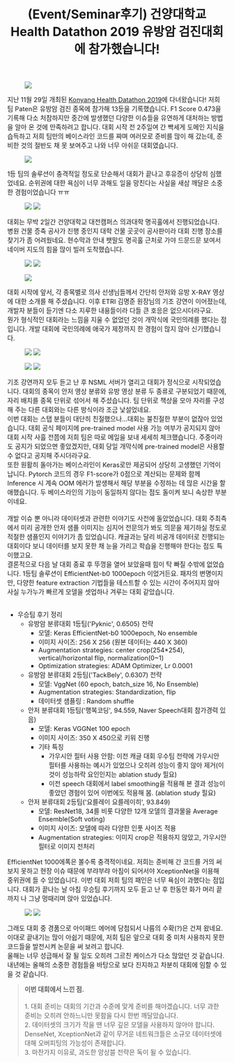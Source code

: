﻿---
title: "(Event/Seminar후기) 건양대학교 Health Datathon 2019 유방암 검진대회에 참가했습니다!"
tags: 
  - Machine Learning
  - Deep Learning
  - NAVER NSML
  - Konyang University
  - Competition
categories:
  - Event&Seminar
toc: false
author_profile: false
comments: 
  provider: "disqus"
  disqus:
    shortname: "https-brstar96-github-io"
header:
  teaser: /assets/Images/event/KHD2019/cover_KHD2019.png
---

<figure>
    <a href="/assets/Images/event/KHD2019/20191201_104537.jpg"><img src="/assets/Images/event/KHD2019/20191201_104537.jpg"></a>
</figure>

<span style="font-size:11pt">지난 11월 29일 개최된 [Konyang Health Datathon 2019](https://github.com/khd2019/khd2019)에 다녀왔습니다! 저희 팀 Paten은 유방암 검진 종목에 참가해 13등을 기록했습니다. F1 Score 0.473을 기록해 다소 처참하지만 중간에 발생했던 다양한 이슈들을 유연하게 대처하는 방법을 알아 온 것에 만족하려고 합니다. 대회 시작 전 2주일여 간 빡세게 도메인 지식을 습득하고 저희 팀만의 베이스라인 코드를 짜며 여러모로 준비를 많이 해 갔는데, 준비한 것의 절반도 채 못 보여주고 나와 너무 아쉬운 대회였습니다.<br>
</span>

<figure>
    <a href="/assets/Images/event/KHD2019/1575071834225.jpg"><img src="/assets/Images/event/KHD2019/1575071834225.jpg"></a>
</figure>

<span style="font-size:11pt">
1등 팀의 솔루션이 충격적일 정도로 단순해서 대회가 끝나고 후유증이 상당히 심했었네요. 순위권에 대한 욕심이 너무 과해도 일을 망친다는 사실을 새삼 깨달은 소중한 경험이었습니다 ㅠㅠ
</span>


<figure class="half">
    <a href="/assets/Images/event/KHD2019/comp_schedule.png"><img src="/assets/Images/event/KHD2019/comp_schedule.png"></a>
    <a href="/assets/Images/event/KHD2019/leaderboard.png"><img src="/assets/Images/event/KHD2019/leaderboard.png"></a>
</figure>

<span style="font-size:11pt">
대회는 무박 2일간 건양대학교 대전캠퍼스 의과대학 명곡홀에서 진행되었습니다. 병원 건물 증축 공사가 진행 중인지 대학 건물 곳곳이 공사판이라 대회 진행 장소를 찾기가 좀 어려웠네요. 현수막과 안내 팻말도 명곡홀 근처로 가야 드문드문 보여서 네이버 지도의 힘을 많이 빌려 도착했습니다.   
<br></span>

<figure class="half">
    <a href="/assets/Images/event/KHD2019/20191129_114122.jpg"><img src="/assets/Images/event/KHD2019/20191129_114122.jpg"></a>
    <a href="/assets/Images/event/KHD2019/20191129_114409.jpg"><img src="/assets/Images/event/KHD2019/20191129_114409.jpg"></a>
</figure>

<figure>
    <a href="/assets/Images/event/KHD2019/20191129_140507.jpg"><img src="/assets/Images/event/KHD2019/20191129_140507.jpg"></a>
</figure>

<span style="font-size:11pt">
대회 시작에 앞서, 각 종목별로 의사 선생님들께서 간단히 안저와 유방 X-RAY 영상에 대한 소개를 해 주셨습니다. 이후 ETRI 김명준 원장님의 기조 강연이 이어졌는데, 개발자 분들이 듣기엔 다소 지루한 내용들이라 다들 큰 호응은 없으시더라구요.<br>
뭔가 형식적인 대회라는 느낌을 지울 수 없었던 것이 개막식에 국민의례를 했다는 점입니다. 개발 대회에 국민의례에 애국가 제창까지 한 경험이 많지 않아 신기했습니다.    
<br></span>

<figure class="half">
    <a href="/assets/Images/event/KHD2019/20191129_130854.jpg"><img src="/assets/Images/event/KHD2019/20191129_130854.jpg"></a>
    <a href="/assets/Images/event/KHD2019/20191130_091056.jpg"><img src="/assets/Images/event/KHD2019/20191130_091056.jpg"></a>
</figure>
<figure class="half">
    <a href="/assets/Images/event/KHD2019/20191130_091051.jpg"><img src="/assets/Images/event/KHD2019/20191130_091051.jpg"></a>
    <a href="/assets/Images/event/KHD2019/20191130_140019.jpg"><img src="/assets/Images/event/KHD2019/20191130_140019.jpg"></a>
</figure>

<span style="font-size:11pt">
기조 강연까지 모두 듣고 난 후 NSML 서버가 열리고 대회가 정식으로 시작되었습니다. 대회의 종목이 안저 영상 분류와 유방 영상 분류 두 종류로 구분되었기 때문에, 자리 배치를 종목 단위로 섞어서 해 주셨습니다. 팀 단위로 책상을 모아 자리를 구성해 주는 다른 대회와는 다른 방식이라 조금 낯설었네요.  
<br></span>

<span style="font-size:11pt">
이번 대회는 스탭 분들이 대단히 친절했으나...대회는 불친절한 부분이 없잖아 있었습니다. 대회 공식 페이지에 pre-trained model 사용 가능 여부가 공지되지 않아 대회 시작 사흘 전쯤에 저희 팀은 따로 메일을 보내 세세히 체크했습니다. 주중이라도 공지가 되었으면 좋았겠지만, 대회 당일 개막식에 pre-trained model은 사용할 수 없다고 공지해 주시더라구요. <br>
또한 원활히 돌아가는 베이스라인이 Keras로만 제공되어 상당히 고생했던 기억이 납니다. Pytorch 코드의 경우 F1-score가 0점으로 계산되는 문제와 함께 Inference 시 계속 OOM 에러가 발생해서 해당 부분을 수정하는 데 많은 시간을 할애했습니다. 두 베이스라인의 기능이 동일하지 않다는 점도 돌이켜 보니 속상한 부분이네요. <br><br>
개발 이슈 뿐 아니라 데이터셋과 관련한 이야기도 사전에 돌았었습니다. 대회 주최측에서 미리 공개한 안저 샘플 이미지는 심지어 전문의가 봐도 의문을 제기하실 정도로 적절한 샘플인지 이야기가 좀 있었습니다. 캐글과는 달리 비공개 데이터로 진행되는 대회이다 보니 데이터를 보지 못한 채 눈을 가리고 학습을 진행해야 한다는 점도 특이했고요.<br>
결론적으로 다음 날 대회 종료 후 뚜껑을 열어 보았을때 힘이 탁 빠질 수밖에 없었습니다. 1등팀 솔루션이 EfficientNet-b0 1000epoch 이었거든요. 패자의 변명이지만, 다양한 feature extraction 기법들을 테스트할 수 있는 시간이 주어지지 않아 사실 누가누가 빠르게 모델을 셋업하나 겨루는 대회 같았습니다. 
</span><br><br>

* <span style="font-size:11pt">우승팀 후기 정리</span>
    - <span style="font-size:11pt">유방암 분류대회 1등팀('Pyknic', 0.6505) 전략</span>
        - <span style="font-size:11pt">모델: Keras EfficientNet-b0 1000epoch, No ensemble</span>
        - <span style="font-size:11pt">이미지 사이즈: 256 X 256 (원본 데이터는 440 X 360)</span>
        - <span style="font-size:11pt">Augmentation strategies: center crop(254*254), vertical/horizontal flip, normalization(0~1)</span>
        - <span style="font-size:11pt">Optimization strategies: ADAM Optimizer, Lr 0.0001</span>
    - <span style="font-size:11pt">유방암 분류대회 2등팀('TackBely', 0.6307) 전략</span>
        - <span style="font-size:11pt">모델: VggNet (60 epoch, batch_size 16, No Ensemble)</span>
        - <span style="font-size:11pt">Augmentation strategies: Standardization, flip </span>
        - <span style="font-size:11pt">데이터셋 샘플링 : Random shuffle</span>
    - <span style="font-size:11pt">안저 분류대회 1등팀('행복코딩', 94.559, Naver Speech대회 참가경력 있음)</span>
        - <span style="font-size:11pt">모델: Keras VGGNet 100 epoch</span>
        - <span style="font-size:11pt">이미지 사이즈: 350 X 450으로 키워 진행</span>
        - <span style="font-size:11pt">기타 특징</span>
            - <span style="font-size:11pt">가우시안 필터 사용 안함: 이전 캐글 대회 우수팀 전략에 가우시안 필터를 사용하는 예시가 있었으나 오히려 성능이 좋지 않아 제거(이것이 성능하락 요인인지는 ablation study 필요)</span>
            - <span style="font-size:11pt">이전 speech 대회에서 label smoothing을 적용해 본 결과 성능이 좋았던 경험이 있어 이번에도 적용해 봄. (ablation study 필요)</span>
    - <span style="font-size:11pt">안저 분류대회 2등팀('요를레이 요를레이히', 93.849)</span>
        - <span style="font-size:11pt">모델: ResNet18, 34를 비롯 다양한 12개 모델의 결과물을 Average Ensemble(Soft voting)</span>
        - <span style="font-size:11pt">이미지 사이즈: 모델에 따라 다양한 인풋 사이즈 적용</span>
        - <span style="font-size:11pt">Augmentation strategies: 이미지 crop은 적용하지 않았고, 가우시안 필터로 이미지 전처리</span>

<span style="font-size:11pt">
EfficientNet 1000에폭은 볼수록 충격적이네요. 저희는 준비해 간 코드를 거의 써보지 못하고 현장 이슈 때문에 부랴부랴 아침이 되어서야 XceptionNet을 이용해 중위권에 들 수 있었습니다.
이번 대회 저희 팀의 패인은 너무 욕심이 과했다는 점입니다. 대회가 끝나는 날 아침 우승팀 후기까지 모두 듣고 난 후 한동안 화가 머리 끝까지 나 그냥 멍때리며 앉아 있었습니다.   
</span>

<figure class="half">
    <a href="/assets/Images/event/KHD2019/20191130_143553.jpg"><img src="/assets/Images/event/KHD2019/20191130_143553.jpg"></a>
    <a href="/assets/Images/event/KHD2019/20191130_232015.jpg"><img src="/assets/Images/event/KHD2019/20191130_232015.jpg"></a>
</figure>

<span style="font-size:11pt">
그래도 대회 중 경품으로 아이패드 에어에 당첨되서 나름의 수확(?)은 건져 왔네요. 이대로 끝내기는 많이 아쉽기 때문에, 저희 팀은 앞으로 대회 중 미처 사용하지 못한 코드들을 발전시켜 논문을 써 보려고 합니다. <br>
올해는 너무 성급해서 잘 될 일도 오히려 그르친 케이스가 다소 많았던 것 같습니다. 내년에는 올해의 소중한 경험들을 바탕으로 보다 진지하고 차분히 대회에 임할 수 있을 것 같습니다.  
</span>


<Blockquote>
<span style="font-size:11pt">
<b>이번 대회에서 느낀 점.</b><br><br>
1. 대회 준비는 대회의 기간과 수준에 맞게 준비를 해야겠습니다. 너무 과한 준비는 오히려 안하느니만 못함을 다시 한번 깨달았습니다. <br>
2. 데이터셋의 크기가 작을 땐 너무 깊은 모델을 사용하지 않아야 합니다. DenseNet, XceptionNet과 같이 무거운 네트워크들은 소규모 데이터셋에 대해 오버피팅의 가능성이 존재합니다.<br>  
3. 마찬가지 이유로, 과도한 앙상블 전략은 독이 될 수 있습니다.   
</span>
</Blockquote>